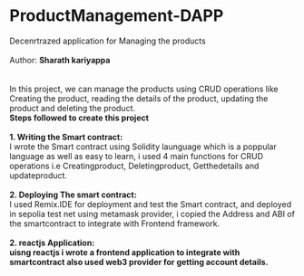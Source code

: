 # ProductManagement-DAPP
Decenrtrazed application for Managing the products
<br>
<br>
Author: <b>Sharath kariyappa</b>
<br>
<br>
<br>
In this project, we can manage the products using CRUD operations like Creating the product, reading the details of the product, updating the product and deleting the product.
<br>
<b>Steps followed to create this project</b>
<br>
<br>
<b>1. Writing the Smart contract:</b>
<br>
I wrote the Smart contract using Solidity launguage which is a poppular language as well as easy to learn, i used 4 main functions for CRUD operations i.e Creatingproduct, Deletingproduct, Getthedetails and updateproduct.
<br>
<br>
<b>2. Deploying The smart contract:</b>
<br>
I used Remix.IDE for deployment and test the Smart contract, and deployed in sepolia test net using metamask provider, i copied the Address and ABI of the smartcontract to integrate with Frontend framework.
<br>
<br>
<b>2. reactjs Application:<b>
<br>
uisng reactjs i wrote a frontend application to integrate with smartcontract also used web3 provider for getting account details.
